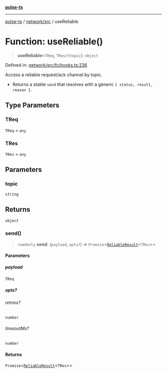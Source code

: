 [**pulse-ts**](../../../README.md)

***

[pulse-ts](../../../README.md) / [network/src](../README.md) / useReliable

# Function: useReliable()

> **useReliable**\<`TReq`, `TRes`\>(`topic`): `object`

Defined in: [network/src/fc/hooks.ts:236](https://github.com/jlehett/pulse-ts/blob/95f7e0ab0aafbcd2aad691251c554317b3dfe19c/packages/network/src/fc/hooks.ts#L236)

Access a reliable request/ack channel by topic.

- Returns a stable `send` that resolves with a generic `{ status, result, reason }`.

## Type Parameters

### TReq

`TReq` = `any`

### TRes

`TRes` = `any`

## Parameters

### topic

`string`

## Returns

`object`

### send()

> `readonly` **send**: (`payload`, `opts?`) => `Promise`\<[`ReliableResult`](../interfaces/ReliableResult.md)\<`TRes`\>\>

#### Parameters

##### payload

`TReq`

##### opts?

###### retries?

`number`

###### timeoutMs?

`number`

#### Returns

`Promise`\<[`ReliableResult`](../interfaces/ReliableResult.md)\<`TRes`\>\>
